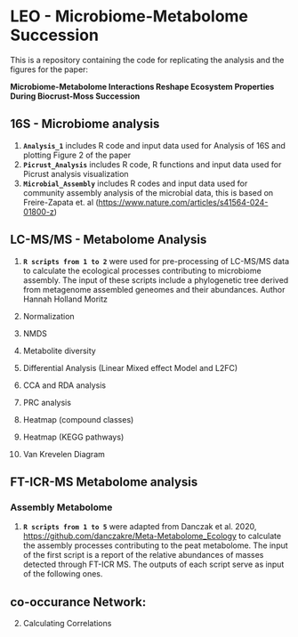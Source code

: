 # LEO - Microbiome-Metabolome Succession

This is a repository containing the code for replicating the analysis and the figures for the paper: 

**Microbiome-Metabolome Interactions Reshape Ecosystem Properties During Biocrust-Moss Succession**

## 16S - Microbiome analysis
1. **`Analysis_1`** includes R code and input data used for Analysis of 16S and plotting Figure 2 of the paper
2. **`Picrust_Analysis`** includes R code, R functions and input data used for Picrust analysis visualization
3.  **`Microbial_Assembly`** includes R codes and input data used for community assembly analysis of the microbial data, this is based on Freire-Zapata et. al (https://www.nature.com/articles/s41564-024-01800-z)


## LC-MS/MS - Metabolome Analysis
1. **`R scripts from 1 to 2`** were used for pre-processing of LC-MS/MS data 
to calculate the ecological processes contributing to microbiome assembly. The input of these scripts include a phylogenetic tree derived from metagenome assembled geneomes and their abundances. Author Hannah Holland Moritz

2. Normalization
3. NMDS
4. Metabolite diversity
5. Differential Analysis (Linear Mixed effect Model and L2FC)
6. CCA and RDA analysis
7. PRC analysis
8. Heatmap (compound classes)
9. Heatmap (KEGG pathways) 
10. Van Krevelen Diagram

## FT-ICR-MS Metabolome analysis

### Assembly Metabolome
1. **`R scripts from 1 to 5`** were adapted from Danczak et al. 2020, https://github.com/danczakre/Meta-Metabolome_Ecology to calculate the assembly processes contributing to the peat metabolome. The input of the first script is a report of the relative abundances of masses detected through FT-ICR MS. The outputs of each script serve as input of the following ones.


## co-occurance Network: 
2. Calculating Correlations

